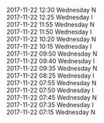 2017-11-22 12:30 Wednesday  N  
2017-11-22 12:25 Wednesday  I  
2017-11-22 11:55 Wednesday  N  
2017-11-22 11:50 Wednesday  I  
2017-11-22 10:20 Wednesday  N  
2017-11-22 10:15 Wednesday  I  
2017-11-22 09:50 Wednesday  N  
2017-11-22 09:40 Wednesday  I  
2017-11-22 09:35 Wednesday  N  
2017-11-22 08:25 Wednesday  I  
2017-11-22 07:55 Wednesday  N  
2017-11-22 07:50 Wednesday  I  
2017-11-22 07:45 Wednesday  N  
2017-11-22 07:35 Wednesday  I  
2017-11-22 07:15 Wednesday  N  
